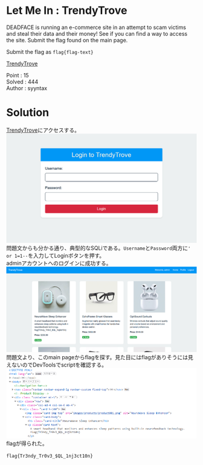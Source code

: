 # Let Me In : TrendyTrove

DEADFACE is running an e-commerce site in an attempt to scam victims and steal their data and their money! See if you can find a way to access the site. Submit the flag found on the main page.

Submit the flag as `flag{flag-text}`

[TrendyTrove](https://trendytrove.deadface.io/)

Point : 15  
Solved : 444  
Author : syyntax

# Solution

[TrendyTrove](https://trendytrove.deadface.io/)にアクセスする。  
![site-image](image/image0.png)  
問題文からも分かる通り、典型的なSQLiである。`Username`と`Password`両方に`' or 1=1--`を入力してLoginボタンを押す。  
adminアカウントへのログインに成功する。  
![admin-site](image/image1.png)  
問題文より、このmain pageからflagを探す。見た目にはflagがありそうには見えないのでDevToolsでscriptを確認する。
![html-image](image/image2.png)  
flagが得られた。

`flag{Tr3ndy_Tr0v3_$QL_1nj3ct10n}`
